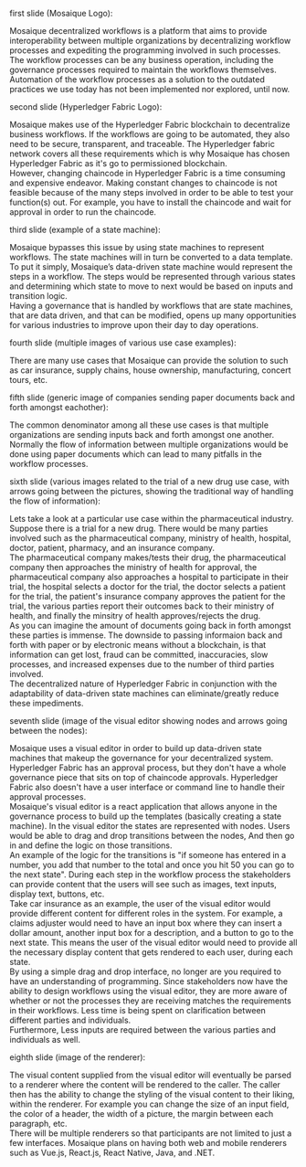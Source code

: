 first slide (Mosaique Logo):

Mosaique decentralized workflows is a platform that aims to provide interoperability between multiple organizations by decentralizing workflow processes and expediting the programming involved in such processes.  
The workflow processes can be any business operation, including the governance processes required to maintain the workflows themselves.  Automation of the workflow processes as a solution to the outdated practices we use today has not been implemented nor explored, until now.

second slide (Hyperledger Fabric Logo): 

Mosaique makes use of the Hyperledger Fabric blockchain to decentralize business workflows. If the workflows are going to be automated, they also need to be secure, transparent, and traceable.  The Hyperledger fabric network covers all these requirements which is why Mosaique has chosen Hyperledger Fabric as it's go to permissioned blockchain.  
However, changing chaincode in Hyperledger Fabric is a time consuming and expensive endeavor.  Making constant changes to chaincode is not feasible because of the many steps involved in order to be able to test your function(s) out.  For example, you have to install the chaincode and wait for approval in order to run the chaincode.

third slide (example of a state machine):

Mosaique bypasses this issue by using state machines to represent workflows.  The state machines will in turn be converted to a data template.  To put it simply, Mosaique’s data-driven state machine would represent the steps in a workflow.  The steps would be represented through various states and determining which state to move to next would be based on inputs and transition logic.  
Having a governance that is handled by workflows that are state machines, that are data driven, and that can be modified, opens up many opportunities for various industries to improve upon their day to day operations.
 
fourth slide (multiple images of various use case examples):

There are many use cases that Mosaique can provide the solution to such as car insurance, supply chains, house ownership, manufacturing, concert tours, etc.   

fifth slide (generic image of companies sending paper documents back and forth amongst eachother):

The common denominator among all these use cases is that multiple organizations are sending inputs back and forth amongst one another.  Normally the flow of information between multiple organizations would be done using paper documents which can lead to many pitfalls in the workflow processes.

sixth slide (various images related to the trial of a new drug use case, with arrows going between the pictures, showing the traditional way of handling the flow of information):

Lets take a look at a particular use case within the pharmaceutical industry.  Suppose there is a trial for a new drug.  There would be many parties involved such as the pharmaceutical company, ministry of health, hospital, doctor, patient, pharmacy, and an insurance company.  
The pharmaceutical company makes/tests their drug, the pharmaceutical company then approaches the ministry of health for approval, the pharmaceutical company also approaches a hospital to participate in their trial, the hospital selects a doctor for the trial, the doctor selects a patient for the trial, the patient's insurance company approves the patient for the trial, the various parties report their outcomes back to their ministry of health, and finally the minsitry of health approves/rejects the drug.  
As you can imagine the amount of documents going back in forth amongst these parties is immense.  The downside to passing informaion back and forth with paper or by electronic means without a blockchain, is that information can get lost, fraud can be committed, inaccuracies, slow processes, and increased expenses due to the number of third parties involved.  
The decentralized nature of Hyperledger Fabric in conjunction with the adaptability of data-driven state machines can eliminate/greatly reduce these impediments.

seventh slide (image of the visual editor showing nodes and arrows going between the nodes):

Mosaique uses a visual editor in order to build up data-driven state machines that makeup the governance for your decentralized system.  Hyperledger Fabric has an approval process, but they don't have a whole governance piece that sits on top of chaincode approvals.  Hyperledger Fabric also doesn't have a user interface or command line to handle their approval processes.  
Mosaique's visual editor is a react application that allows anyone in the governance process to build up the templates (basically creating a state machine).  In the visual editor the states are represented with nodes.  Users would be able to drag and drop transitions between the nodes, And then go in and define the logic on those transitions.  
An example of the logic for the transitions is "if someone has entered in a number, you add that number to the total and once you hit 50 you can go to the next state".  During each step in the workflow process the stakeholders can provide content that the users will see such as images, text inputs, display text, buttons, etc.  
Take car insurance as an example, the user of the visual editor would provide different content for different roles in the system.  For example, a claims adjuster would need to have an input box where they can insert a dollar amount, another input box for a description, and a button to go to the next state.  This means the user of the visual editor would need to provide all the necessary display content that gets rendered to each user, during each state.  
By using a simple drag and drop interface, no longer are you required to have an understanding of programming.  Since stakeholders now have the ability to design workflows using the visual editor, they are more aware of whether or not the processes they are receiving matches the requirements in their workflows.  Less time is being spent on clarification between different parties and individuals.  
Furthermore, Less inputs are required between the various parties and individuals as well.

eighth slide (image of the renderer):

The visual content supplied from the visual editor will eventually be parsed to a renderer where the content will be rendered to the caller.  The caller then has the ability to change the styling of the visual content to their liking, within the renderer.  For example you can change the size of an input field, the color of a header, the width of a picture, the margin between each paragraph, etc.  
There will be multiple renderers so that participants are not limited to just a few interfaces.  Mosaique plans on having both web and mobile renderers such as Vue.js, React.js, React Native, Java, and .NET.
